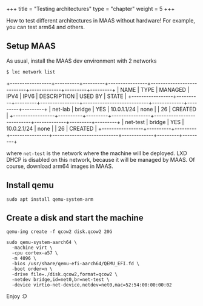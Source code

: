 +++
title = "Testing architectures"
type = "chapter"
weight = 5
+++

How to test different architectures in MAAS without hardware! For example, you can test arm64 and others.

## Setup MAAS

As usual, install the MAAS dev environment with 2 networks

```
$ lxc network list
```

+-----------------+----------+---------+----------------+---------------------------+-------------+---------+---------+
|      NAME       |   TYPE   | MANAGED |      IPV4      |           IPV6            | DESCRIPTION | USED BY |  STATE  |
+-----------------+----------+---------+----------------+---------------------------+-------------+---------+---------+
| net-lab         | bridge   | YES     | 10.0.1.1/24    | none                      |             | 26      | CREATED |
+-----------------+----------+---------+----------------+---------------------------+-------------+---------+---------+
| net-test        | bridge   | YES     | 10.0.2.1/24    | none                      |             | 26      | CREATED |
+-----------------+----------+---------+----------------+---------------------------+-------------+---------+---------+

where `net-test` is the network where the machine will be deployed. LXD DHCP is disabled on this network, because it will be managed by MAAS. Of course, download arm64 images in MAAS.

## Install qemu

```
sudo apt install qemu-system-arm
```


## Create a disk and start the machine

```
qemu-img create -f qcow2 disk.qcow2 20G

sudo qemu-system-aarch64 \
  -machine virt \
  -cpu cortex-a57 \
  -m 4096 \
  -bios /usr/share/qemu-efi-aarch64/QEMU_EFI.fd \
  -boot order=n \
  -drive file=./disk.qcow2,format=qcow2 \
  -netdev bridge,id=net0,br=net-test \
  -device virtio-net-device,netdev=net0,mac=52:54:00:00:00:02
```

Enjoy :D